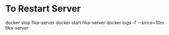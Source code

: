# To Restart Server

docker stop fika-server
docker start fika-server
docker logs -f --since=10m fika-server
